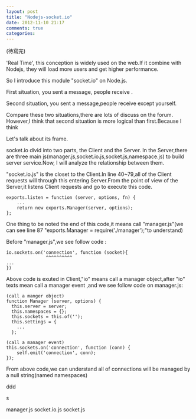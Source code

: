 ```yaml
---
layout: post
title: "Nodejs-socket.io"
date: 2012-11-10 21:17
comments: true
categories: 
---
```

(待寫完)

'Real Time', this conception is widely used on the web.If it combine with Nodejs, they will load more users and get higher performance.

So I introduce this module "socket.io" on Node.js.


First situation,  you sent a message, people receive .


Second situation, you sent a message,people receive except yourself.


Compare these two situations,there are lots of discuss on the forum.
However,I think that second situation is more logical than first.Because I think



Let's talk about its frame.

socket.io divid into two parts, the Client and the Server. In the Server,there are three main js(manager.js,socket.io.js,socket.js,namespace.js) to build server service.Now, I will analyze the relationship between them.

"socket.io.js" is the closet to the Client.In line 40~79,all of the Client requests will through this entering Server.From the point of view of the Server,it listens Client requests and go to execute this code.


	exports.listen = function (server, options, fn) {
		...
		return new exports.Manager(server, options);
	};

One thing to be noted the end of this code,it means call "manager.js"(we can see line 87 "exports.Manager = require('./manager');"to understand)

Before "manager.js",we see follow code :

	io.sockets.on('connection', function (socket){
		           ^^^^^^^^^^
	...
	})

Above code is exuted in Client,"io" means call a manager object,after "io" texts mean call a manager event ,and we see follow code on manager.js:
	
	(call a manger object)
	function Manager (server, options) {
	  this.server = server;
	  this.namespaces = {};
	  this.sockets = this.of('');
	  this.settings = {
		...
	  };

	(call a manager event)
	this.sockets.on('connection', function (conn) {
    	self.emit('connection', conn);
  	});

From above code,we can understand all of connections will be managed by a null string(named namespaces) 


ddd

s









manager.js
socket.io.js
socket.js



















